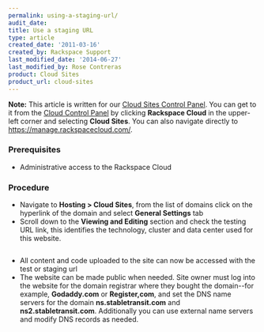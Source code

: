 ```yaml
---
permalink: using-a-staging-url/
audit_date:
title: Use a staging URL
type: article
created_date: '2011-03-16'
created_by: Rackspace Support
last_modified_date: '2014-06-27'
last_modified_by: Rose Contreras
product: Cloud Sites
product_url: cloud-sites
---
```


**Note:** This article is written for our [Cloud Sites Control Panel](https://manage.rackspacecloud.com/). You can get to it from the [Cloud Control Panel](https://mycloud.rackspace.com) by clicking **Rackspace Cloud** in the upper-left corner and selecting **Cloud Sites**. You can also navigate directly to <https://manage.rackspacecloud.com/>.

### Prerequisites

-   Administrative access to the Rackspace Cloud

### Procedure

-   Navigate to **Hosting > Cloud Sites**, from the list of domains click
    on the hyperlink of the domain and select **General Settings** tab
-   Scroll down to the **Viewing and Editing** section and check the testing
    URL link, this identifies the technology, cluster and data center
    used for this website.

  <img src="{% asset_path cloud-sites/using-a-staging-url/staging_url.png %}" alt="" />

-   All content and code uploaded to the site can now be accessed with
    the test or staging url
-   The website can be made public when needed. Site owner must log into
    the website for the domain registrar where they bought the
    domain--for example, **Godaddy.com** or **Register,com**, and set
    the DNS name servers for the domain **ns.stabletransit.com** and
    **ns2.stabletransit.com**. Additionally you can use external name
    servers and modify DNS records as needed.
